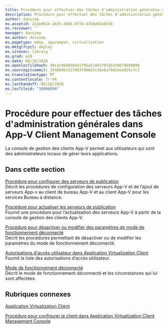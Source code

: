 ```yaml
---
title: Procédure pour effectuer des tâches d'administration générales dans App-V Client Management Console
description: Procédure pour effectuer des tâches d'administration générales dans App-V Client Management Console
author: dansimp
ms.assetid: 22abdb1e-ab35-440d-bf74-d358dd1a6558
ms.reviewer: ''
manager: dansimp
ms.author: dansimp
ms.pagetype: mdop, appcompat, virtualization
ms.mktglfcycl: deploy
ms.sitesec: library
ms.prod: w10
ms.date: 06/16/2016
ms.openlocfilehash: 48c3c46d8b6941f95a514017972b439079689d98
ms.sourcegitcommit: 354664bc527d93f80687cd2eba70d1eea024c7c3
ms.translationtype: MT
ms.contentlocale: fr-FR
ms.lasthandoff: 06/26/2020
ms.locfileid: "10806894"
---
```

# Procédure pour effectuer des tâches d'administration générales dans App-V Client Management Console


La console de gestion des clients App-V permet aux utilisateurs qui sont des administrateurs locaux de gérer leurs applications.

## Dans cette section


<a href="" id="how-to-set-up-publishing-servers"></a>[Procédure pour configurer des serveurs de publication](how-to-set-up-publishing-servers.md)  
Décrit les procédures de configuration des serveurs App-V et de l’ajout de serveurs App-v au client de bureau App-V et au client App-V pour les services Bureau à distance.

<a href="" id="how-to-refresh-the-publishing-servers"></a>[Procédure pour actualiser les serveurs de publication](how-to-refresh-the-publishing-servers.md)  
Fournit une procédure pour l’actualisation des serveurs App-V à partir de la console de gestion des clients App-V.

<a href="" id="how-to-disable-or-modify-disconnected-operation-mode-settings"></a>[Procédure pour désactiver ou modifier des paramètres de mode de fonctionnement déconnecté](how-to-disable-or-modify-disconnected-operation-mode-settings.md)  
Décrit les procédures permettant de désactiver ou de modifier les paramètres du mode de fonctionnement déconnecté.

<a href="" id="user-access-permissions-in-application-virtualization-client"></a>[Autorisations d'accès utilisateur dans Application Virtualization Client](user-access-permissions-in-application-virtualization-client.md)  
Fournit la liste des autorisations d’accès utilisateur.

<a href="" id="disconnected-operation-mode"></a>[Mode de fonctionnement déconnecté](disconnected-operation-mode.md)  
Décrit le mode de fonctionnement déconnecté et les circonstances qui lui sont affectées.

## Rubriques connexes


[Application Virtualization Client](application-virtualization-client.md)

[Procédure pour configurer le client dans Application Virtualization Client Management Console](how-to-configure-the-client-in-the-application-virtualization-client-management-console.md)

 

 





